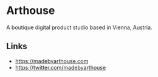 # Arthouse

A boutique digital product studio based in Vienna, Austria.

## Links
- https://madebyarthouse.com
- https://twitter.com/madebyarthouse
